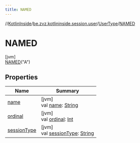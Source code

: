 ```yaml
---
title: NAMED
---
```

//[KotlinInside](../../../../index.html)/[be.zvz.kotlininside.session.user](../../index.html)/[UserType](../index.html)/[NAMED](index.html)



# NAMED



[jvm]\
[NAMED](index.html)(&quot;A&quot;)



## Properties


| Name | Summary |
|---|---|
| [name](../-a-n-o-n-y-m-o-u-s/index.html#-372974862%2FProperties%2F863300109) | [jvm]<br>val [name](../-a-n-o-n-y-m-o-u-s/index.html#-372974862%2FProperties%2F863300109): [String](https://kotlinlang.org/api/latest/jvm/stdlib/kotlin/-string/index.html) |
| [ordinal](../-a-n-o-n-y-m-o-u-s/index.html#-739389684%2FProperties%2F863300109) | [jvm]<br>val [ordinal](../-a-n-o-n-y-m-o-u-s/index.html#-739389684%2FProperties%2F863300109): [Int](https://kotlinlang.org/api/latest/jvm/stdlib/kotlin/-int/index.html) |
| [sessionType](../session-type.html) | [jvm]<br>val [sessionType](../session-type.html): [String](https://kotlinlang.org/api/latest/jvm/stdlib/kotlin/-string/index.html) |

